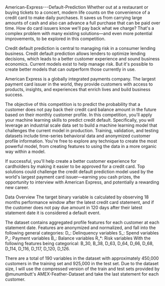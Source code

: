 American-Express---Default-Prediction
Whether out at a restaurant or buying tickets to a concert, modern life counts on the convenience of a credit card to make daily purchases. It saves us from carrying large amounts of cash and also can advance a full purchase that can be paid over time. How do card issuers know we'll pay back what we charge? That's a complex problem with many existing solutions—and even more potential improvements, to be explored in this competition.

Credit default prediction is central to managing risk in a consumer lending business. Credit default prediction allows lenders to optimize lending decisions, which leads to a better customer experience and sound business economics. Current models exist to help manage risk. But it's possible to create better models that can outperform those currently in use.

American Express is a globally integrated payments company. The largest payment card issuer in the world, they provide customers with access to products, insights, and experiences that enrich lives and build business success.

The objective of this competition is to predict the probability that a customer does not pay back their credit card balance amount in the future based on their monthly customer profile. In this competition, you'll apply your machine learning skills to predict credit default. Specifically, you will leverage an industrial scale data set to build a machine learning model that challenges the current model in production. Training, validation, and testing datasets include time-series behavioral data and anonymized customer profile information. You're free to explore any technique to create the most powerful model, from creating features to using the data in a more organic way within a model.

If successful, you'll help create a better customer experience for cardholders by making it easier to be approved for a credit card. Top solutions could challenge the credit default prediction model used by the world's largest payment card issuer—earning you cash prizes, the opportunity to interview with American Express, and potentially a rewarding new career.

Data Overview
The target binary variable is calculated by observing 18 months performance window after the latest credit card statement, and if the customer does not pay due amount in 120 days after their latest statement date it is considered a default event.

The dataset contains aggregated profile features for each customer at each statement date. Features are anonymized and normalized, and fall into the following general categories: D_: Delinquency variables S_: Spend variables P_: Payment variables B_: Balance variables R_*: Risk variables With the following features being categorical: B_30, B_38, D_63, D_64, D_66, D_68, D_114, D_116, D_117, D_120, D_126.

There are a total of 190 variables in the dataset with approximately 450,000 customers in the training set and 925,000 in the test set. Due to the dataset size, I will use the compressed version of the train and test sets provided by @munumbutt's AMEX-Feather-Dataset and take the last statement for each customer.
